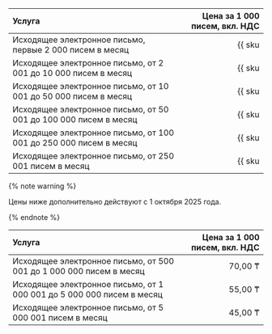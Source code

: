 |                          Услуга                                   | Цена за 1 000 писем, вкл. НДС |
|:------------------------------------------------------------------|------------------------------:|
| Исходящее электронное письмо, первые 2 000 писем в месяц          | {{ sku|KZT|postbox.email.count.v1|string }}                 |
| Исходящее электронное письмо, от 2 001 до 10 000 писем в месяц    | {{ sku|KZT|postbox.email.count.v1|pricingRate.2|string }}   |
| Исходящее электронное письмо, от 10 001 до 50 000 писем в месяц   | {{ sku|KZT|postbox.email.count.v1|pricingRate.10|string }}  |
| Исходящее электронное письмо, от 50 001 до 100 000 писем в месяц  | {{ sku|KZT|postbox.email.count.v1|pricingRate.50|string }}  |
| Исходящее электронное письмо, от 100 001 до 250 000 писем в месяц | {{ sku|KZT|postbox.email.count.v1|pricingRate.100|string }} |
| Исходящее электронное письмо, от 250 001 писем в месяц            | {{ sku|KZT|postbox.email.count.v1|pricingRate.250|string }} |

{% note warning %}

Цены ниже дополнительно действуют с 1 октября 2025 года.

{% endnote %}

|                          Услуга                                       | Цена за 1 000 писем, вкл. НДС |
|:----------------------------------------------------------------------|------------------------------:|
| Исходящее электронное письмо, от 500 001 до 1 000 000 писем в месяц   | 70,00 ₸ |
| Исходящее электронное письмо, от 1 000 001 до 5 000 000 писем в месяц | 55,00 ₸ |
| Исходящее электронное письмо, от 5 000 001 писем в месяц              | 45,00 ₸ |
